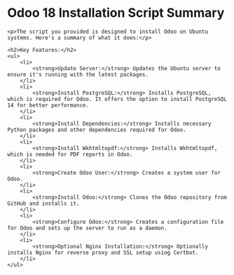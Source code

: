 <!DOCTYPE html>
<html lang="en">
<head>
    <meta charset="UTF-8">
    <title>Odoo 18 Installation Script Summary</title>
</head>
<body>
    <h1>Odoo 18 Installation Script Summary</h1>

    <p>The script you provided is designed to install Odoo on Ubuntu systems. Here's a summary of what it does:</p>

    <h2>Key Features:</h2>
    <ul>
        <li>
            <strong>Update Server:</strong> Updates the Ubuntu server to ensure it's running with the latest packages.
        </li>
        <li>
            <strong>Install PostgreSQL:</strong> Installs PostgreSQL, which is required for Odoo. It offers the option to install PostgreSQL 14 for better performance.
        </li>
        <li>
            <strong>Install Dependencies:</strong> Installs necessary Python packages and other dependencies required for Odoo.
        </li>
        <li>
            <strong>Install Wkhtmltopdf:</strong> Installs Wkhtmltopdf, which is needed for PDF reports in Odoo.
        </li>
        <li>
            <strong>Create Odoo User:</strong> Creates a system user for Odoo.
        </li>
        <li>
            <strong>Install Odoo:</strong> Clones the Odoo repository from GitHub and installs it.
        </li>
        <li>
            <strong>Configure Odoo:</strong> Creates a configuration file for Odoo and sets up the server to run as a daemon.
        </li>
        <li>
            <strong>Optional Nginx Installation:</strong> Optionally installs Nginx for reverse proxy and SSL setup using Certbot.
        </li>
    </ul>
</body>
</html>
